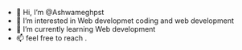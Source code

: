 - 👋 Hi, I’m @Ashwameghpst
- 👀 I’m interested in Web developmet coding and web development
- 🌱 I’m currently learning Web development
- 📫 feel free to reach .

<!---
Ashwameghpst/Ashwameghpst is a ✨ special ✨ repository because its `README.md` (this file) appears on your GitHub profile.
You can click the Preview link to take a look at your changes.
--->
